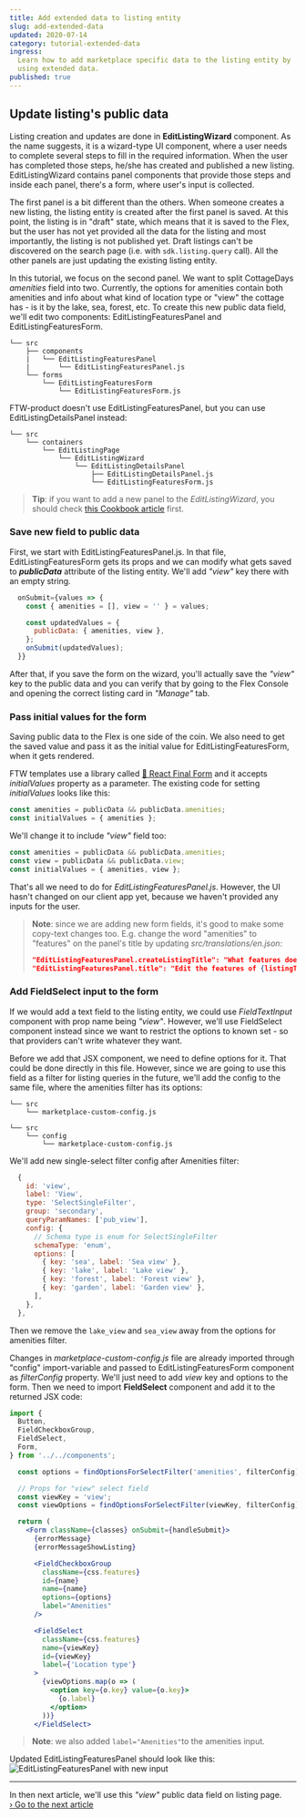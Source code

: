 ```yaml
---
title: Add extended data to listing entity
slug: add-extended-data
updated: 2020-07-14
category: tutorial-extended-data
ingress:
  Learn how to add marketplace specific data to the listing entity by
  using extended data.
published: true
---
```


## Update listing's public data

Listing creation and updates are done in **EditListingWizard**
component. As the name suggests, it is a wizard-type UI component, where
a user needs to complete several steps to fill in the required
information. When the user has completed those steps, he/she has created
and published a new listing. EditListingWizard contains panel components
that provide those steps and inside each panel, there's a form, where
user's input is collected.

The first panel is a bit different than the others. When someone creates
a new listing, the listing entity is created after the first panel is
saved. At this point, the listing is in "draft" state, which means that
it is saved to the Flex, but the user has not yet provided all the data
for the listing and most importantly, the listing is not published yet.
Draft listings can't be discovered on the search page (i.e. with
`sdk.listing.query` call). All the other panels are just updating the
existing listing entity.

In this tutorial, we focus on the second panel. We want to split
CottageDays _amenities_ field into two. Currently, the options for
amenities contain both amenities and info about what kind of location
type or "view" the cottage has - is it by the lake, sea, forest, etc. To
create this new public data field, we'll edit two components:
EditListingFeaturesPanel and EditListingFeaturesForm.

```shell
└── src
    ├── components
    |   └── EditListingFeaturesPanel
    |       └── EditListingFeaturesPanel.js
    └── forms
        └── EditListingFeaturesForm
            └── EditListingFeaturesForm.js
```

<extrainfo title="FTW-product has moved EditListingWizard components under EditListingPage container">

FTW-product doesn't use EditListingFeaturesPanel, but you can use
EditListingDetailsPanel instead:

```shell
└── src
    └── containers
        └── EditListingPage
            └── EditListingWizard
                └── EditListingDetailsPanel
                    ├── EditListingDetailsPanel.js
                    └── EditListingFeaturesForm.js
```

</extrainfo>

> **Tip**: if you want to add a new panel to the _EditListingWizard_,
> you should check
> [this Cookbook article](/howto-listing/extend-listing-data-in-ftw/)
> first.

### Save new field to public data

First, we start with EditListingFeaturesPanel.js. In that file,
EditListingFeaturesForm gets its props and we can modify what gets saved
to **_publicData_** attribute of the listing entity. We'll add _"view"_
key there with an empty string.

```jsx
  onSubmit={values => {
    const { amenities = [], view = '' } = values;

    const updatedValues = {
      publicData: { amenities, view },
    };
    onSubmit(updatedValues);
  }}
```

After that, if you save the form on the wizard, you'll actually save the
_"view"_ key to the public data and you can verify that by going to the
Flex Console and opening the correct listing card in _"Manage"_ tab.

### Pass initial values for the form

Saving public data to the Flex is one side of the coin. We also need to
get the saved value and pass it as the initial value for
EditListingFeaturesForm, when it gets rendered.

FTW templates use a library called
[🏁 React Final Form](https://final-form.org/) and it accepts
_initialValues_ property as a parameter. The existing code for setting
_initialValues_ looks like this:

```js
const amenities = publicData && publicData.amenities;
const initialValues = { amenities };
```

We'll change it to include _"view"_ field too:

```js
const amenities = publicData && publicData.amenities;
const view = publicData && publicData.view;
const initialValues = { amenities, view };
```

That's all we need to do for _EditListingFeaturesPanel.js_. However, the
UI hasn't changed on our client app yet, because we haven't provided any
inputs for the user.

> **Note**: since we are adding new form fields, it's good to make some
> copy-text changes too. E.g. change the word "amenities" to "features"
> on the panel's title by updating _src/translations/en.json_:
>
> ```json
> "EditListingFeaturesPanel.createListingTitle": "What features does your sauna have?",
> "EditListingFeaturesPanel.title": "Edit the features of {listingTitle}",
> ```

### Add FieldSelect input to the form

If we would add a text field to the listing entity, we could use
_FieldTextInput_ component with prop name being _"view"_. However, we'll
use FieldSelect component instead since we want to restrict the options
to known set - so that providers can't write whatever they want.

Before we add that JSX component, we need to define options for it. That
could be done directly in this file. However, since we are going to use
this field as a filter for listing queries in the future, we'll add the
config to the same file, where the amenities filter has its options:

```shell
└── src
    └── marketplace-custom-config.js
```

<extrainfo title="FTW-product has moved config files into a different location">

```shell
└── src
    └── config
        └── marketplace-custom-config.js
```

</extrainfo>

We'll add new single-select filter config after Amenities filter:

```js
  {
    id: 'view',
    label: 'View',
    type: 'SelectSingleFilter',
    group: 'secondary',
    queryParamNames: ['pub_view'],
    config: {
      // Schema type is enum for SelectSingleFilter
      schemaType: 'enum',
      options: [
        { key: 'sea', label: 'Sea view' },
        { key: 'lake', label: 'Lake view' },
        { key: 'forest', label: 'Forest view' },
        { key: 'garden', label: 'Garden view' },
      ],
    },
  },
```

Then we remove the `lake_view` and `sea_view` away from the options for
amenities filter.

Changes in _marketplace-custom-config.js_ file are already imported
through "config" import-variable and passed to EditListingFeaturesForm
component as _filterConfig_ property. We'll just need to add _view_ key
and options to the form. Then we need to import **FieldSelect**
component and add it to the returned JSX code:

```jsx
import {
  Button,
  FieldCheckboxGroup,
  FieldSelect,
  Form,
} from '../../components';
```

```jsx
  const options = findOptionsForSelectFilter('amenities', filterConfig);

  // Props for "view" select field
  const viewKey = 'view';
  const viewOptions = findOptionsForSelectFilter(viewKey, filterConfig);

  return (
    <Form className={classes} onSubmit={handleSubmit}>
      {errorMessage}
      {errorMessageShowListing}

      <FieldCheckboxGroup
        className={css.features}
        id={name}
        name={name}
        options={options}
        label="Amenities"
      />

      <FieldSelect
        className={css.features}
        name={viewKey}
        id={viewKey}
        label={'Location type'}
      >
        {viewOptions.map(o => (
          <option key={o.key} value={o.key}>
            {o.label}
          </option>
        ))}
      </FieldSelect>
```

> **Note**: we also added `label="Amenities"`to the amenities input.

Updated EditListingFeaturesPanel should look like this:
![EditListingFeaturesPanel with new input](./editlistingfeaturespanel.png)

---

In then next article, we'll use this _"view"_ public data field on
listing page.<br />
[› Go to the next article](/tutorial-extended-data/show-extended-data/)
